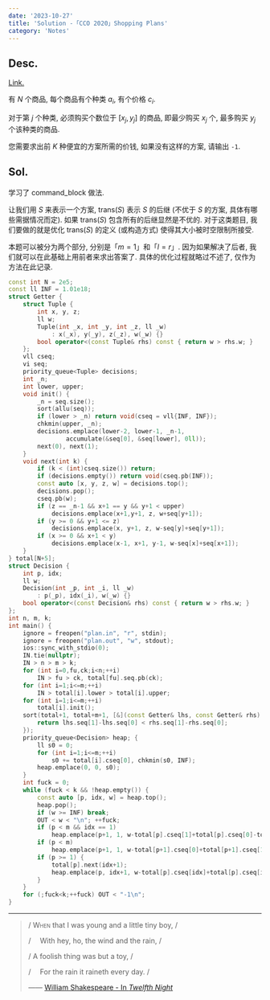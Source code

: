 ```yaml
---
date: '2023-10-27'
title: 'Solution -「CCO 2020」Shopping Plans'
category: 'Notes'
---
```


## Desc.

[Link.](https://www.luogu.com.cn/problem/P6646)

有 $N$ 个商品, 每个商品有个种类 $a_i$, 有个价格 $c_i$.

对于第 $j$ 个种类, 必须购买个数位于 $[x_j,y_j]$ 的商品, 即最少购买 $x_j$ 个, 最多购买 $y_j$ 个该种类的商品.

您需要求出前 $K$ 种便宜的方案所需的价钱, 如果没有这样的方案, 请输出 `-1`.

## Sol.

学习了 command_block 做法.

让我们用 $S$ 来表示一个方案, $\mathrm {trans} (S)$ 表示 $S$ 的后继 (不优于 $S$ 的方案, 具体有哪些需据情况而定). 如果 $\mathrm {trans} (S)$ 包含所有的后继显然是不优的. 对于这类题目, 我们要做的就是优化 $\mathrm {trans} (S)$ 的定义 (或构造方式) 使得其大小被时空限制所接受. 

本题可以被分为两个部分, 分别是「$m = 1$」和「$l = r$」. 因为如果解决了后者, 我们就可以在此基础上用前者来求出答案了. 具体的优化过程就略过不述了, 仅作为方法在此记录.

```cpp
const int N = 2e5;
const ll INF = 1.01e18;
struct Getter {
    struct Tuple {
        int x, y, z;
        ll w;
        Tuple(int _x, int _y, int _z, ll _w)
            : x(_x), y(_y), z(_z), w(_w) {}
        bool operator<(const Tuple& rhs) const { return w > rhs.w; }
    };
    vll cseq;
    vi seq;
    priority_queue<Tuple> decisions;
    int _n;
    int lower, upper;
    void init() {
        _n = seq.size();
        sort(allu(seq));
        if (lower > _n) return void(cseq = vll{INF, INF});
        chkmin(upper, _n);
        decisions.emplace(lower-2, lower-1, _n-1,
                accumulate(&seq[0], &seq[lower], 0ll));
        next(0), next(1);
    }
    void next(int k) {
        if (k < (int)cseq.size()) return;
        if (decisions.empty()) return void(cseq.pb(INF));
        const auto [x, y, z, w] = decisions.top();
        decisions.pop();
        cseq.pb(w);
        if (z == _n-1 && x+1 == y && y+1 < upper)
            decisions.emplace(x+1,y+1, z, w+seq[y+1]);
        if (y >= 0 && y+1 <= z)
            decisions.emplace(x, y+1, z, w-seq[y]+seq[y+1]);
        if (x >= 0 && x+1 < y)
            decisions.emplace(x-1, x+1, y-1, w-seq[x]+seq[x+1]);
    }
} total[N+5];
struct Decision {
    int p, idx;
    ll w;
    Decision(int _p, int _i, ll _w)
        : p(_p), idx(_i), w(_w) {}
    bool operator<(const Decision& rhs) const { return w > rhs.w; }
};
int n, m, k;
int main() {
    ignore = freopen("plan.in", "r", stdin);
    ignore = freopen("plan.out", "w", stdout);
    ios::sync_with_stdio(0);
    IN.tie(nullptr);
    IN > n > m > k;
    for (int i=0,fu,ck;i<n;++i)
        IN > fu > ck, total[fu].seq.pb(ck);
    for (int i=1;i<=m;++i)
        IN > total[i].lower > total[i].upper;
    for (int i=1;i<=m;++i)
        total[i].init();
    sort(total+1, total+m+1, [&](const Getter& lhs, const Getter& rhs) {
        return lhs.seq[1]-lhs.seq[0] < rhs.seq[1]-rhs.seq[0];
    });
    priority_queue<Decision> heap; {
        ll s0 = 0;
        for (int i=1;i<=m;++i)
            s0 += total[i].cseq[0], chkmin(s0, INF);
        heap.emplace(0, 0, s0);
    }
    int fuck = 0;
    while (fuck < k && !heap.empty()) {
        const auto [p, idx, w] = heap.top();
        heap.pop();
        if (w >= INF) break;
        OUT < w < "\n"; ++fuck;
        if (p < m && idx == 1)
            heap.emplace(p+1, 1, w-total[p].cseq[1]+total[p].cseq[0]-total[p+1].cseq[0]+total[p+1].cseq[1]);
        if (p < m)
            heap.emplace(p+1, 1, w-total[p+1].cseq[0]+total[p+1].cseq[1]);
        if (p >= 1) {
            total[p].next(idx+1);
            heap.emplace(p, idx+1, w-total[p].cseq[idx]+total[p].cseq[idx+1]);
        }
    }
    for (;fuck<k;++fuck) OUT < "-1\n";
}
```

---

> / <span style="font-variant: small-caps;">When</span> that I was young and a little tiny boy, /
>
> / &emsp;With hey, ho, the wind and the rain, /
>
> / A foolish thing was but a toy, /
>
> / &emsp;For the rain it raineth every day. /
>
> —— [William Shakespeare - In *Twelfth Night*](https://en.wikipedia.org/wiki/Twelfth_Night)

